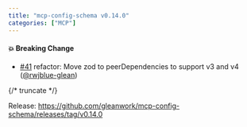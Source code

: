 ```yaml
---
title: "mcp-config-schema v0.14.0"
categories: ["MCP"]
---
```


#### :boom: Breaking Change
* [#41](https://github.com/gleanwork/mcp-config-schema/pull/41) refactor: Move zod to peerDependencies to support v3 and v4 ([@rwjblue-glean](https://github.com/rwjblue-glean))

{/* truncate */}

Release: https://github.com/gleanwork/mcp-config-schema/releases/tag/v0.14.0
